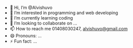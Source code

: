 - 👋 Hi, I’m @Alvishuvo
- 👀 I’m interested in programming and web  developing
- 🌱 I’m currently learning coding
- 💞️ I’m looking to collaborate on ...
- 📫 How to reach me 01408030247, alvishuvo@gmail.com
- 😄 Pronouns: ...
- ⚡ Fun fact: ...

<!---
Alvishuvo/Alvishuvo is a ✨ special ✨ repository because its `README.md` (this file) appears on your GitHub profile.
You can click the Preview link to take a look at your changes.
--->
